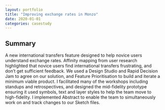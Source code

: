 ```yaml
---
layout: portfolio
title: "Improving exchange rates in Monzo"
date: 2020-01-01
categories: casestudy
---
```




## Summary

A new international transfers feature designed to help novice users understand exchange rates. Affinity mapping from user research highlighted that novice users find international transfers frustrating, and don’t get sufficient feedback. We used a Design Studio and Rapid Decision Jam to agree on our solution, and Feature Prioritisation to build and iterate a minimum viable product. I facilitated many of the workshops including standups and retrospectives, and designed the mid-fidelity prototype ensuring it used symbols, text and layer styles to help the team move to high-fidelity. I implemented Abstract to enable the team to simultaneously work on and track changes to our Sketch files.